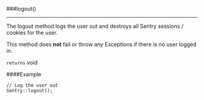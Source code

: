 <a id="logout"></a>
###logout()

----------

The logout method logs the user out and destroys all Sentry sessions / cookies for the user.

This method does **not** fail or throw any Exceptions if there is no user logged in.

`returns` void

####Example

	// Log the user out
	Sentry::logout();